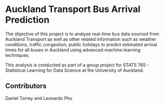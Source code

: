 # Auckland Transport Bus Arrival Prediction

The objective of this project is to analyse real-time bus data sourced from Auckland Transport as well as other related information such as weather conditions, traffic congestion, public holidays to predict estimated arrival times for all buses in Auckland using advanced machine learning techniques. 

This analysis is conducted as part of a group project for STATS 765 - Statistical Learning for Data Science at the University of Auckland.

## Contributors
Daniel Torrey and Leonardo Phu
